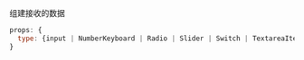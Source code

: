 组建接收的数据

```js
props: {
  type: {input | NumberKeyboard | Radio | Slider | Switch | TextareaItem}
}
```

